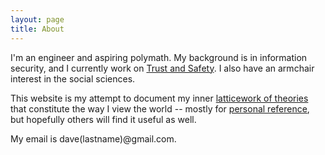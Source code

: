 ```yaml
---
layout: page
title: About
---
```


I'm an engineer and aspiring polymath. My background is in information security, and I currently work on [Trust and Safety](https://www.tspa.org/curriculum/ts-fundamentals/industry-overview/intro-to-ts/). I also have an armchair interest in the social sciences.

This website is my attempt to document my inner [latticework of theories](https://fs.blog/munger-worldly-wisdom/) that constitute the way I view the world -- mostly for [personal reference](https://blog.nindalf.com/posts/writing-helps-me-think/), but hopefully others will find it useful as well.

My email is dave(lastname)@gmail.com.